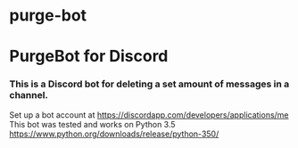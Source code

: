# purge-bot
<h1>PurgeBot for Discord</h1>
<h3>This is a Discord bot for deleting a set amount of messages in a channel.</h3>

Set up a bot account at https://discordapp.com/developers/applications/me
This bot was tested and works on Python 3.5 https://www.python.org/downloads/release/python-350/
